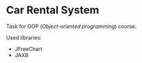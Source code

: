 Car Rental System
=================

Task for OOP (*Object-oriented programming*) course.

Used libraries:

* JFreeChart
* JAXB
